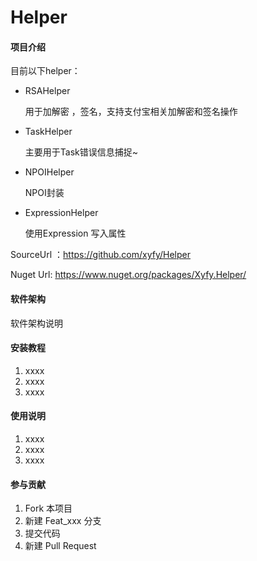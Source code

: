 # Helper

#### 项目介绍

目前以下helper：

- RSAHelper

  用于加解密 ，签名，支持支付宝相关加解密和签名操作

- TaskHelper 

  主要用于Task错误信息捕捉~

- NPOIHelper

  NPOI封装

- ExpressionHelper

  使用Expression 写入属性

SourceUrl ：https://github.com/xyfy/Helper

Nuget Url: https://www.nuget.org/packages/Xyfy.Helper/

#### 软件架构
软件架构说明

#### 安装教程

1. xxxx
2. xxxx
3. xxxx

#### 使用说明

1. xxxx
2. xxxx
3. xxxx

#### 参与贡献

1. Fork 本项目
2. 新建 Feat_xxx 分支
3. 提交代码
4. 新建 Pull Request
